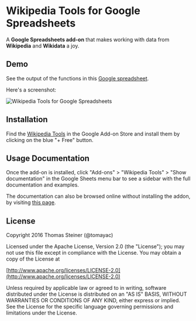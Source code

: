 # Wikipedia Tools for Google Spreadsheets

A **Google Spreadsheets add-on** that makes working with data from **Wikipedia** and **Wikidata** a joy.

## Demo

See the output of the functions in this [Google spreadsheet](https://docs.google.com/spreadsheets/d/1sVduZul787O-bRzuy0UKpRl7bkouxwaIOsxXuJGm6yg/edit?usp=sharing).

Here's a screenshot:

![Wikipedia Tools for Google Spreadsheets](https://github.com/tomayac/wikipedia-tools-for-google-spreadsheets/blob/master/screenshot.png "Wikipedia Tools for Google Spreadsheets")

## Installation

Find the [Wikipedia Tools](https://chrome.google.com/webstore/detail/wikipedia-tools/aiilcelhmpllcgkhhpifagfehbddkdfp?utm_source=permalink)
in the Google Add-on Store and install them by clicking on the blue "+ Free" button.

## Usage Documentation

Once the add-on is installed, click "Add-ons" > "Wikipedia Tools" > "Show documentation"
in the Google Sheets menu bar to see a sidebar with the full documentation and examples.

The documentation can also be browsed online without installing the addon, by visiting
[this page](https://rawgit.com/tomayac/wikipedia-tools-for-google-spreadsheets/master/Documentation.html).

## License

Copyright 2016 Thomas Steiner (@tomayac)

Licensed under the Apache License, Version 2.0 (the "License");
you may not use this file except in compliance with the License.
You may obtain a copy of the License at

[http://www.apache.org/licenses/LICENSE-2.0](http://www.apache.org/licenses/LICENSE-2.0)

Unless required by applicable law or agreed to in writing, software
distributed under the License is distributed on an "AS IS" BASIS,
WITHOUT WARRANTIES OR CONDITIONS OF ANY KIND, either express or implied.
See the License for the specific language governing permissions and
limitations under the License.
